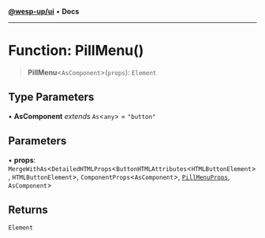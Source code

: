 [**@wesp-up/ui**](../README.md) • **Docs**

***

# Function: PillMenu()

> **PillMenu**\<`AsComponent`\>(`props`): `Element`

## Type Parameters

• **AsComponent** *extends* `As`\<`any`\> = `"button"`

## Parameters

• **props**: `MergeWithAs`\<`DetailedHTMLProps`\<`ButtonHTMLAttributes`\<`HTMLButtonElement`\>, `HTMLButtonElement`\>, `ComponentProps`\<`AsComponent`\>, [`PillMenuProps`](../interfaces/PillMenuProps.md), `AsComponent`\>

## Returns

`Element`
